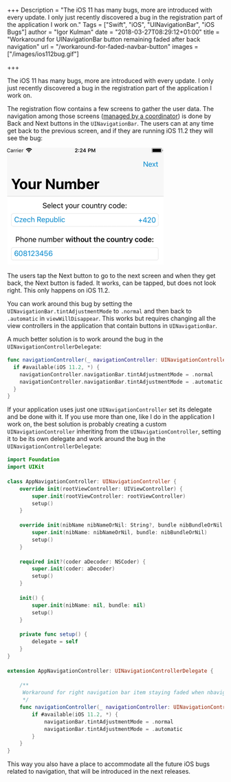 +++
Description = "The iOS 11 has many bugs, more are introduced with every update. I only just recently discovered a bug in the registration part of the application I work on."
Tags = ["Swift", "iOS", "UINavigationBar", "iOS Bugs"]
author = "Igor Kulman"
date = "2018-03-27T08:29:12+01:00"
title = "Workaround for UINavigationBar button remaining faded after back navigation"
url = "/workaround-for-faded-navbar-button"
images = ["/images/ios112bug.gif"]

+++

The iOS 11 has many bugs, more are introduced with every update. I only just recently discovered a bug in the registration part of the application I work on.

The registration flow contains a few screens to gather the user data. The navigation among those screens ([managed by a coordinator](/architecting-ios-apps-coordinators/)) is done by Back and Next buttons in the `UINavigationBar`. The users can at any time get back to the previous screen, and if they are running iOS 11.2 they will see the bug:

![iOS 11.2 navbar bug](ios112bug.gif)

The users tap the Next button to go to the next screen and when they get back, the Next button is faded. It works, can be tapped, but does not look right. This only happens on iOS 11.2.

<!--more-->

You can work around this bug by setting the `UINavigationBar.tintAdjustmentMode` to `.normal` and then back to `.automatic`  in `viewWillDisappear`. This works but requires changing all the view controllers in the application that contain buttons in `UINavigationBar`.

A much better solution is to work around the bug in the `UINavigationControllerDelegate`:

```swift
func navigationController(_ navigationController: UINavigationController, willShow viewController: UIViewController, animated: Bool) {
  if #available(iOS 11.2, *) {
    navigationController.navigationBar.tintAdjustmentMode = .normal
    navigationController.navigationBar.tintAdjustmentMode = .automatic
  }
}
```

If your application uses just one `UINavigationController` set its delegate and be done with it. If you use more than one, like I do in the application I work on, the best solution is probably creating a custom `UINavigationController` inheriting from the `UINavigationController`, setting it to be its own delegate and work around the bug in the `UINavigationControllerDelegate`:

```swift
import Foundation
import UIKit

class AppNavigationController: UINavigationController {
    override init(rootViewController: UIViewController) {
        super.init(rootViewController: rootViewController)
        setup()
    }

    override init(nibName nibNameOrNil: String?, bundle nibBundleOrNil: Bundle?) {
        super.init(nibName: nibNameOrNil, bundle: nibBundleOrNil)
        setup()
    }

    required init?(coder aDecoder: NSCoder) {
        super.init(coder: aDecoder)
        setup()
    }

    init() {
        super.init(nibName: nil, bundle: nil)
        setup()
    }

    private func setup() {
        delegate = self
    }
}

extension AppNavigationController: UINavigationControllerDelegate {

    /**
     Workaround for right navigation bar item staying faded when nbavigating back
     */
    func navigationController(_ navigationController: UINavigationController, willShow viewController: UIViewController, animated: Bool) {
        if #available(iOS 11.2, *) {
            navigationBar.tintAdjustmentMode = .normal
            navigationBar.tintAdjustmentMode = .automatic
        }
    }
}

```

This way you also have a place to accommodate all the future iOS bugs related to navigation, that will be introduced in the next releases.
